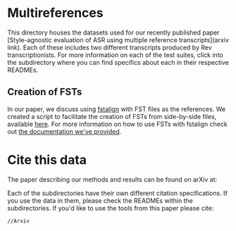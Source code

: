 # Multireferences

This directory houses the datasets used for our recently published paper [Style-agnostic evaluation of ASR using multiple reference transcripts](arxiv link). Each of these includes two different transcripts produced by Rev transcriptionists. For more information on each of the test suites, click into the subdirectory where you can find specifics about each in their respective READMEs.

## Creation of FSTs
In our paper, we discuss using [fstalign](https://github.com/revdotcom/fstalign/tree/develop) with FST files as the references. We created a script to facilitate the creation of FSTs from side-by-side files, available [here](https://github.com/revdotcom/fstalign/tree/develop/path/to/sbs2fst.py). For more information on how to use FSTs with fstalign check out [the documentation we've provided](https://github.com/revdotcom/fstalign/blob/develop/docs/Usage.md#fst).

# Cite this data
The paper describing our methods and results can be found on arXiv at:

Each of the subdirectories have their own different citation specifications. If you use the data in them, please check the READMEs within the subdirectories.
If you'd like to use the tools from this paper please cite:
```
//Arxiv
```
